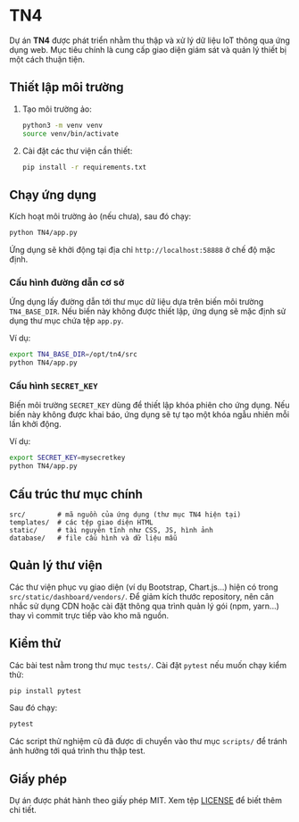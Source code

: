 # TN4

Dự án **TN4** được phát triển nhằm thu thập và xử lý dữ liệu IoT thông qua ứng dụng web. Mục tiêu chính là cung cấp giao diện giám sát và quản lý thiết bị một cách thuận tiện.

## Thiết lập môi trường

1. Tạo môi trường ảo:
   ```bash
   python3 -m venv venv
   source venv/bin/activate
   ```
2. Cài đặt các thư viện cần thiết:
   ```bash
   pip install -r requirements.txt
   ```

## Chạy ứng dụng

Kích hoạt môi trường ảo (nếu chưa), sau đó chạy:
```bash
python TN4/app.py
```
Ứng dụng sẽ khởi động tại địa chỉ `http://localhost:58888` ở chế độ mặc định.

### Cấu hình đường dẫn cơ sở

Ứng dụng lấy đường dẫn tới thư mục dữ liệu dựa trên biến môi trường
`TN4_BASE_DIR`. Nếu biến này không được thiết lập, ứng dụng sẽ mặc định sử
dụng thư mục chứa tệp `app.py`.

Ví dụ:

```bash
export TN4_BASE_DIR=/opt/tn4/src
python TN4/app.py
```

### Cấu hình `SECRET_KEY`

Biến môi trường `SECRET_KEY` dùng để thiết lập khóa phiên cho ứng dụng.
Nếu biến này không được khai báo, ứng dụng sẽ tự tạo một khóa ngẫu nhiên
mỗi lần khởi động.

Ví dụ:

```bash
export SECRET_KEY=mysecretkey
python TN4/app.py
```

## Cấu trúc thư mục chính

```
src/        # mã nguồn của ứng dụng (thư mục TN4 hiện tại)
templates/  # các tệp giao diện HTML
static/     # tài nguyên tĩnh như CSS, JS, hình ảnh
database/   # file cấu hình và dữ liệu mẫu
```

## Quản lý thư viện

Các thư viện phục vụ giao diện (ví dụ Bootstrap, Chart.js...) hiện có trong
`src/static/dashboard/vendors/`. Để giảm kích thước repository, nên cân nhắc sử
dụng CDN hoặc cài đặt thông qua trình quản lý gói (npm, yarn...) thay vì commit
trực tiếp vào kho mã nguồn.
## Kiểm thử

Các bài test nằm trong thư mục `tests/`. Cài đặt `pytest` nếu muốn chạy kiểm thử:

```bash
pip install pytest
```

Sau đó chạy:

```bash
pytest
```

Các script thử nghiệm cũ đã được di chuyển vào thư mục `scripts/` để tránh ảnh hưởng tới quá trình thu thập test.

## Giấy phép

Dự án được phát hành theo giấy phép MIT. Xem tệp [LICENSE](LICENSE) để biết thêm chi tiết.

